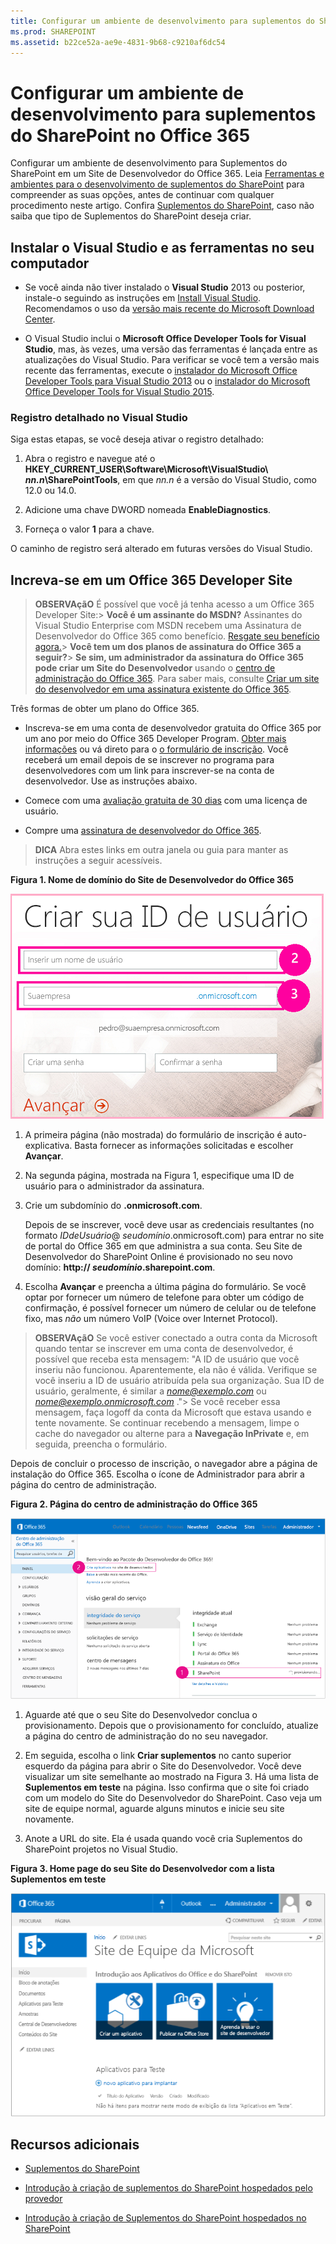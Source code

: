 ```yaml
---
title: Configurar um ambiente de desenvolvimento para suplementos do SharePoint no Office 365
ms.prod: SHAREPOINT
ms.assetid: b22ce52a-ae9e-4831-9b68-c9210af6dc54
---
```



# Configurar um ambiente de desenvolvimento para suplementos do SharePoint no Office 365
Configurar um ambiente de desenvolvimento para Suplementos do SharePoint em um Site de Desenvolvedor do Office 365.
Leia  [Ferramentas e ambientes para o desenvolvimento de suplementos do SharePoint](tools-and-environments-for-developing-sharepoint-add-ins.md) para compreender as suas opções, antes de continuar com qualquer procedimento neste artigo. Confira [Suplementos do SharePoint](sharepoint-add-ins.md), caso não saiba que tipo de Suplementos do SharePoint deseja criar.
  
    
    


## Instalar o Visual Studio e as ferramentas no seu computador
<a name="devenv_vs"> </a>


- Se você ainda não tiver instalado o **Visual Studio** 2013 ou posterior, instale-o seguindo as instruções em [Install Visual Studio](http://msdn.microsoft.com/library/da049020-cfda-40d7-8ff4-7492772b620f.aspx). Recomendamos o uso da  [versão mais recente do Microsoft Download Center](https://www.visualstudio.com/downloads/download-visual-studio-vs).
    
  
- O Visual Studio inclui o **Microsoft Office Developer Tools for Visual Studio**, mas, às vezes, uma versão das ferramentas é lançada entre as atualizações do Visual Studio. Para verificar se você tem a versão mais recente das ferramentas, execute o [instalador do Microsoft Office Developer Tools para Visual Studio 2013](http://aka.ms/OfficeDevToolsForVS2013) ou o [instalador do Microsoft Office Developer Tools for Visual Studio 2015](http://aka.ms/OfficeDevToolsForVS2015). 
    
  

### Registro detalhado no Visual Studio

Siga estas etapas, se você deseja ativar o registro detalhado:
  
    
    

1. Abra o registro e navegue até o **HKEY_CURRENT_USER\\Software\\Microsoft\\VisualStudio\\ _nn.n_\\SharePointTools**, em que _nn.n_ é a versão do Visual Studio, como 12.0 ou 14.0.
    
  
2. Adicione uma chave DWORD nomeada **EnableDiagnostics**.
    
  
3. Forneça o valor **1** para a chave.
    
  
O caminho de registro será alterado em futuras versões do Visual Studio.
  
    
    

## Increva-se em um Office 365 Developer Site
<a name="o365_signup"> </a>


> **OBSERVAçãO**
>  É possível que você já tenha acesso a um Office 365 Developer Site:> **Você é um assinante do MSDN?** Assinantes do Visual Studio Enterprise com MSDN recebem uma Assinatura de Desenvolvedor do Office 365 como benefício. [Resgate seu benefício agora.](https://msdn.microsoft.com/subscriptions/manage/default.aspx)> **Você tem um dos planos de assinatura do Office 365 a seguir?**> **Se sim, um administrador da assinatura do Office 365 pode criar um Site do Desenvolvedor** usando o [centro de administração do Office 365](https://portal.microsoftonline.com/admin/default.aspx). Para saber mais, consulte  [Criar um site do desenvolvedor em uma assinatura existente do Office 365](create-a-developer-site-on-an-existing-office-365-subscription.md). 
  
    
    

Três formas de obter um plano do Office 365. 
  
    
    

- Inscreva-se em uma conta de desenvolvedor gratuita do Office 365 por um ano por meio do Office 365 Developer Program.  [Obter mais informações](http://dev.office.com/devprogram) ou vá direto para o [o formulário de inscrição](https://profile.microsoft.com/RegSysProfileCenter/wizardnp.aspx?wizid=14b845d0-938c-45af-b061-f798fbb4d170). Você receberá um email depois de se inscrever no programa para desenvolvedores com um link para inscrever-se na conta de desenvolvedor. Use as instruções abaixo.
    
  
- Comece com uma  [avaliação gratuita de 30 dias](https://portal.microsoftonline.com/Signup/MainSignUp.aspx?OfferId=6881A1CB-F4EB-4db3-9F18-388898DAF510&amp;DL=DEVELOPERPACK) com uma licença de usuário.
    
  
- Compre uma  [assinatura de desenvolvedor do Office 365](https://portal.microsoftonline.com/Signup/MainSignUp.aspx?OfferId=C69E7747-2566-4897-8CBA-B998ED3BAB88&amp;DL=DEVELOPERPACK). 
    
  

> **DICA**
> Abra estes links em outra janela ou guia para manter as instruções a seguir acessíveis. 
  
    
    


**Figura 1. Nome de domínio do Site de Desenvolvedor do Office 365**

  
    
    

  
    
    
![Página 2 do formulário de Inscrição para conta do Office 365](images/ff384c69-56bf-4ceb-81c3-8b874e2407f0.png)
  
    
    

  
    
    

  
    
    

1. A primeira página (não mostrada) do formulário de inscrição é auto-explicativa. Basta fornecer as informações solicitadas e escolher **Avançar**.
    
  
2. Na segunda página, mostrada na Figura 1, especifique uma ID de usuário para o administrador da assinatura.
    
  
3. Crie um subdomínio do **.onmicrosoft.com**. 
    
    Depois de se inscrever, você deve usar as credenciais resultantes (no formato  _IDdeUsuário_@ _seudomínio_.onmicrosoft.com) para entrar no site de portal do Office 365 em que administra a sua conta. Seu Site de Desenvolvedor do SharePoint Online é provisionado no seu novo domínio: **http:// _seudomínio_.sharepoint.com**.
    
  
4. Escolha **Avançar** e preencha a última página do formulário. Se você optar por fornecer um número de telefone para obter um código de confirmação, é possível fornecer um número de celular ou de telefone fixo, mas *não*  um número VoIP (Voice over Internet Protocol).
    
  

    
> **OBSERVAçãO**
> Se você estiver conectado a outra conta da Microsoft quando tentar se inscrever em uma conta de desenvolvedor, é possível que receba esta mensagem: "A ID de usuário que você inseriu não funcionou. Aparentemente, ela não é válida. Verifique se você inseriu a ID de usuário atribuída pela sua organização. Sua ID de usuário, geralmente, é similar a  *nome@exemplo.com*  ou *nome@exemplo.onmicrosoft.com*  ."> Se você receber essa mensagem, faça logoff da conta da Microsoft que estava usando e tente novamente. Se continuar recebendo a mensagem, limpe o cache do navegador ou alterne para a **Navegação InPrivate** e, em seguida, preencha o formulário.
  
    
    

Depois de concluir o processo de inscrição, o navegador abre a página de instalação do Office 365. Escolha o ícone de Administrador para abrir a página do centro de administração.
  
    
    

**Figura 2. Página do centro de administração do Office 365**

  
    
    

  
    
    
![Captura de tela que mostra o centro de administração do Office 365.](images/SP15_Office365AdminInset_border.png)
  
    
    

  
    
    

1. Aguarde até que o seu Site do Desenvolvedor conclua o provisionamento. Depois que o provisionamento for concluído, atualize a página do centro de administração do no seu navegador.
    
  
2. Em seguida, escolha o link **Criar suplementos** no canto superior esquerdo da página para abrir o Site do Desenvolvedor. Você deve visualizar um site semelhante ao mostrado na Figura 3. Há uma lista de **Suplementos em teste** na página. Isso confirma que o site foi criado com um modelo do Site do Desenvolvedor do SharePoint. Caso veja um site de equipe normal, aguarde alguns minutos e inicie seu site novamente.
    
  
3. Anote a URL do site. Ela é usada quando você cria Suplementos do SharePoint projetos no Visual Studio.
    
  

**Figura 3. Home page do seu Site do Desenvolvedor com a lista Suplementos em teste**

  
    
    

  
    
    
![Captura de tela que mostra a home page do site do Desenvolvedor.](images/SP15_DeveloperSiteHome_border.png)
  
    
    

  
    
    

  
    
    

## Recursos adicionais
<a name="SP15SetupSPO365_bk_addlresources"> </a>


-  [Suplementos do SharePoint](sharepoint-add-ins.md)
    
  
-  [Introdução à criação de suplementos do SharePoint hospedados pelo provedor](get-started-creating-provider-hosted-sharepoint-add-ins.md)
    
  
-  [Introdução à criação de Suplementos do SharePoint hospedados no SharePoint](get-started-creating-sharepoint-hosted-sharepoint-add-ins.md)
    
  

  
    
    

